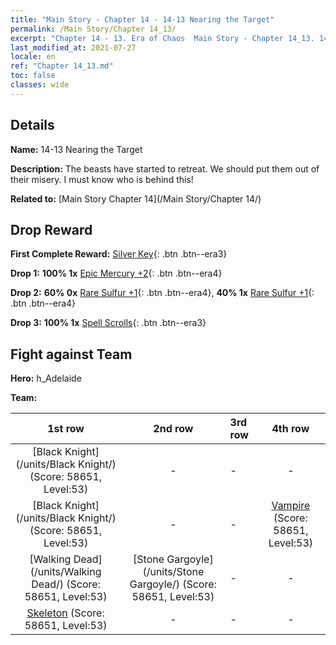 ```yaml
---
title: "Main Story - Chapter 14 - 14-13 Nearing the Target"
permalink: /Main Story/Chapter 14_13/
excerpt: "Chapter 14 - 13. Era of Chaos  Main Story - Chapter 14_13. 14-13 Nearing the Target"
last_modified_at: 2021-07-27
locale: en
ref: "Chapter 14_13.md"
toc: false
classes: wide
---
```


## Details

 **Name:** 14-13 Nearing the Target

 **Description:** The beasts have started to retreat. We should put them out of their misery. I must know who is behind this!

 **Related to:** [Main Story Chapter 14](/Main Story/Chapter 14/)

## Drop Reward

 **First Complete Reward:** [Silver Key](/Items/con_693/){: .btn .btn--era3}

 **Drop 1:** **100% 1x** [Epic Mercury +2](/Items/mat_49/){: .btn .btn--era4}

 **Drop 2:** **60% 0x** [Rare Sulfur +1](/Items/mat_43/){: .btn .btn--era4}, **40% 1x** [Rare Sulfur +1](/Items/mat_43/){: .btn .btn--era4}

 **Drop 3:** **100% 1x** [Spell Scrolls](/Items/con_694/){: .btn .btn--era3}


## Fight against Team
 **Hero:** h_Adelaide

 **Team:**


  | 1st row | 2nd row | 3rd row | 4th row |
  |:----:|:----:|:----|:----:|
  | [Black Knight](/units/Black Knight/) (Score: 58651, Level:53)  | - | - | - |
  | [Black Knight](/units/Black Knight/) (Score: 58651, Level:53)  | - | - | [Vampire](/units/Vampire/) (Score: 58651, Level:53)  |
  | [Walking Dead](/units/Walking Dead/) (Score: 58651, Level:53)  | [Stone Gargoyle](/units/Stone Gargoyle/) (Score: 58651, Level:53)  | - | - |
  | [Skeleton](/units/Skeleton/) (Score: 58651, Level:53)  | - | - | - |


